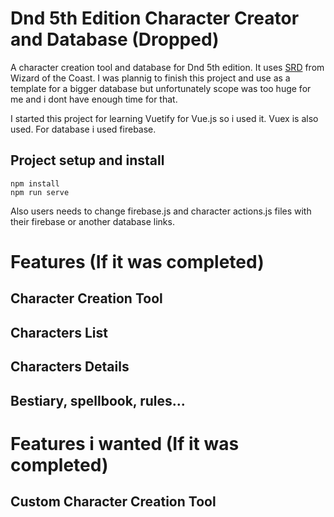 # Dnd 5th Edition Character Creator and Database (Dropped)
A character creation tool and database for Dnd 5th edition. It uses [SRD](https://media.wizards.com/2016/downloads/DND/SRD-OGL_V5.1.pdf) from Wizard of the Coast. I was plannig to finish this project and use as a template for a bigger database but unfortunately scope was too huge for me and i dont have enough time for that.


I started this project for learning Vuetify for Vue.js so i used it. Vuex is also used. For database i used firebase.
## Project setup and install
```
npm install
npm run serve
```
Also users needs to change firebase.js and character actions.js files with their firebase or another database links.

# Features (If it was completed)
## Character Creation Tool
## Characters List
## Characters Details
## Bestiary, spellbook, rules...

# Features i wanted (If it was completed)
## Custom Character Creation Tool
